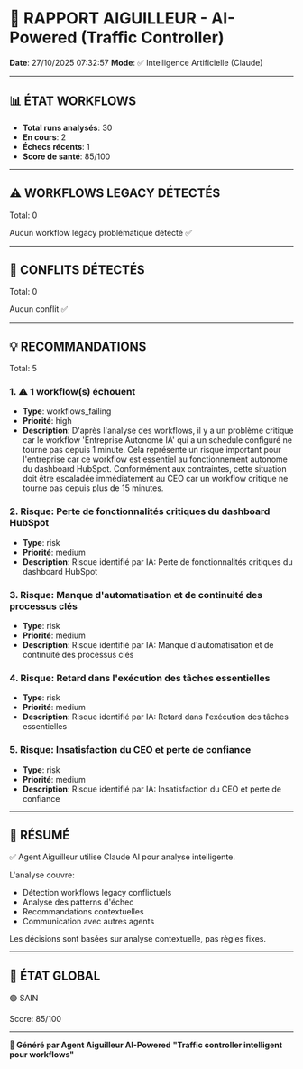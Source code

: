# 🚦 RAPPORT AIGUILLEUR - AI-Powered (Traffic Controller)

**Date**: 27/10/2025 07:32:57
**Mode**: ✅ Intelligence Artificielle (Claude)

---

## 📊 ÉTAT WORKFLOWS

- **Total runs analysés**: 30
- **En cours**: 2
- **Échecs récents**: 1
- **Score de santé**: 85/100

---

## ⚠️  WORKFLOWS LEGACY DÉTECTÉS

Total: 0



Aucun workflow legacy problématique détecté ✅

---

## 🚨 CONFLITS DÉTECTÉS

Total: 0

Aucun conflit ✅

---

## 💡 RECOMMANDATIONS

Total: 5


### 1. ⚠️ 1 workflow(s) échouent

- **Type**: workflows_failing
- **Priorité**: high
- **Description**: D'après l'analyse des workflows, il y a un problème critique car le workflow 'Entreprise Autonome IA' qui a un schedule configuré ne tourne pas depuis 1 minute. Cela représente un risque important pour l'entreprise car ce workflow est essentiel au fonctionnement autonome du dashboard HubSpot. Conformément aux contraintes, cette situation doit être escaladée immédiatement au CEO car un workflow critique ne tourne pas depuis plus de 15 minutes.


### 2. Risque: Perte de fonctionnalités critiques du dashboard HubSpot

- **Type**: risk
- **Priorité**: medium
- **Description**: Risque identifié par IA: Perte de fonctionnalités critiques du dashboard HubSpot


### 3. Risque: Manque d'automatisation et de continuité des processus clés

- **Type**: risk
- **Priorité**: medium
- **Description**: Risque identifié par IA: Manque d'automatisation et de continuité des processus clés


### 4. Risque: Retard dans l'exécution des tâches essentielles

- **Type**: risk
- **Priorité**: medium
- **Description**: Risque identifié par IA: Retard dans l'exécution des tâches essentielles


### 5. Risque: Insatisfaction du CEO et perte de confiance

- **Type**: risk
- **Priorité**: medium
- **Description**: Risque identifié par IA: Insatisfaction du CEO et perte de confiance




---

## 🎯 RÉSUMÉ

✅ Agent Aiguilleur utilise Claude AI pour analyse intelligente.

L'analyse couvre:
- Détection workflows legacy conflictuels
- Analyse des patterns d'échec
- Recommandations contextuelles
- Communication avec autres agents

Les décisions sont basées sur analyse contextuelle, pas règles fixes.

---

## 🔄 ÉTAT GLOBAL

🟢 SAIN

Score: 85/100

---

**🚦 Généré par Agent Aiguilleur AI-Powered**
**"Traffic controller intelligent pour workflows"**
